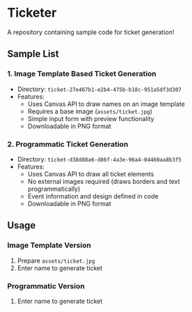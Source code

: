# Ticketer

A repository containing sample code for ticket generation!

## Sample List

### 1. Image Template Based Ticket Generation
- Directory: `ticket-27e467b1-e2b4-475b-b18c-951a5df3d307`
- Features:
  - Uses Canvas API to draw names on an image template
  - Requires a base image (`assets/ticket.jpg`)
  - Simple input form with preview functionality
  - Downloadable in PNG format

### 2. Programmatic Ticket Generation
- Directory: `ticket-d38d88a6-d86f-4a3e-96a4-04460aa8b3f5`
- Features:
  - Uses Canvas API to draw all ticket elements
  - No external images required (draws borders and text programmatically)
  - Event information and design defined in code
  - Downloadable in PNG format

## Usage

### Image Template Version
1. Prepare `assets/ticket.jpg`
2. Enter name to generate ticket

### Programmatic Version
1. Enter name to generate ticket 